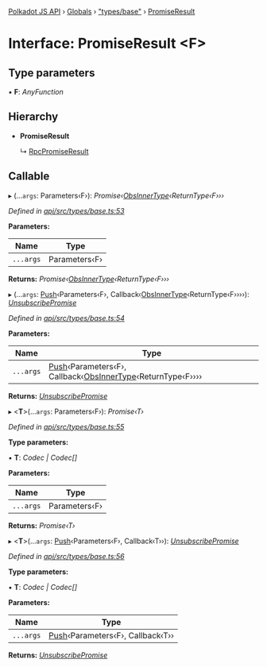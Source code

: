 [Polkadot JS API](../README.md) › [Globals](../globals.md) › ["types/base"](../modules/_types_base_.md) › [PromiseResult](_types_base_.promiseresult.md)

# Interface: PromiseResult <**F**>

## Type parameters

▪ **F**: *AnyFunction*

## Hierarchy

* **PromiseResult**

  ↳ [RpcPromiseResult](_types_rpc_.rpcpromiseresult.md)

## Callable

▸ (...`args`: Parameters‹F›): *Promise‹[ObsInnerType](../modules/_types_base_.md#obsinnertype)‹ReturnType‹F›››*

*Defined in [api/src/types/base.ts:53](https://github.com/polkadot-js/api/blob/82c1e3f35a/packages/api/src/types/base.ts#L53)*

**Parameters:**

Name | Type |
------ | ------ |
`...args` | Parameters‹F› |

**Returns:** *Promise‹[ObsInnerType](../modules/_types_base_.md#obsinnertype)‹ReturnType‹F›››*

▸ (...`args`: [Push](../modules/_types_base_.md#push)‹Parameters‹F›, Callback‹[ObsInnerType](../modules/_types_base_.md#obsinnertype)‹ReturnType‹F››››): *[UnsubscribePromise](../modules/_types_base_.md#unsubscribepromise)*

*Defined in [api/src/types/base.ts:54](https://github.com/polkadot-js/api/blob/82c1e3f35a/packages/api/src/types/base.ts#L54)*

**Parameters:**

Name | Type |
------ | ------ |
`...args` | [Push](../modules/_types_base_.md#push)‹Parameters‹F›, Callback‹[ObsInnerType](../modules/_types_base_.md#obsinnertype)‹ReturnType‹F›››› |

**Returns:** *[UnsubscribePromise](../modules/_types_base_.md#unsubscribepromise)*

▸ <**T**>(...`args`: Parameters‹F›): *Promise‹T›*

*Defined in [api/src/types/base.ts:55](https://github.com/polkadot-js/api/blob/82c1e3f35a/packages/api/src/types/base.ts#L55)*

**Type parameters:**

▪ **T**: *Codec | Codec[]*

**Parameters:**

Name | Type |
------ | ------ |
`...args` | Parameters‹F› |

**Returns:** *Promise‹T›*

▸ <**T**>(...`args`: [Push](../modules/_types_base_.md#push)‹Parameters‹F›, Callback‹T››): *[UnsubscribePromise](../modules/_types_base_.md#unsubscribepromise)*

*Defined in [api/src/types/base.ts:56](https://github.com/polkadot-js/api/blob/82c1e3f35a/packages/api/src/types/base.ts#L56)*

**Type parameters:**

▪ **T**: *Codec | Codec[]*

**Parameters:**

Name | Type |
------ | ------ |
`...args` | [Push](../modules/_types_base_.md#push)‹Parameters‹F›, Callback‹T›› |

**Returns:** *[UnsubscribePromise](../modules/_types_base_.md#unsubscribepromise)*
